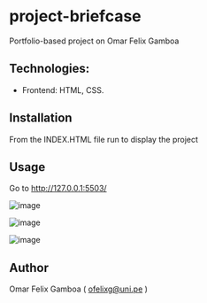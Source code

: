 # project-briefcase
Portfolio-based project on Omar Felix Gamboa

## Technologies:
- Frontend: HTML, CSS.

## Installation

From the INDEX.HTML file run to display the project

## Usage

Go to http://127.0.0.1:5503/

![image](https://user-images.githubusercontent.com/102428638/194795651-a81d220e-8c23-4046-9f0c-a9cf3c351ccc.png)

![image](https://user-images.githubusercontent.com/102428638/194795691-e5852648-a69d-4215-ae0d-65fe09ef27c6.png)

![image](https://user-images.githubusercontent.com/102428638/194795717-1cc238e1-e55e-4fd9-821e-49d8fbed4e0b.png)


## Author

Omar Felix Gamboa ( ofelixg@uni.pe )
